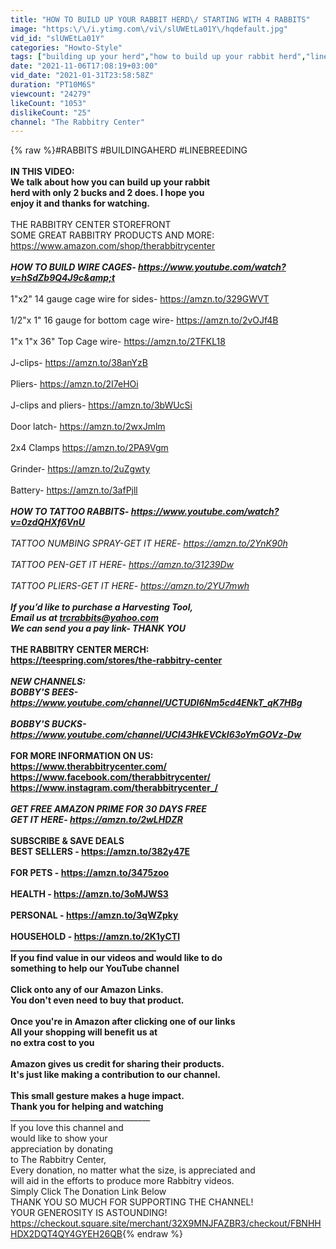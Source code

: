 ```yaml
---
title: "HOW TO BUILD UP YOUR RABBIT HERD\/ STARTING WITH 4 RABBITS"
image: "https:\/\/i.ytimg.com\/vi\/slUWEtLa01Y\/hqdefault.jpg"
vid_id: "slUWEtLa01Y"
categories: "Howto-Style"
tags: ["building up your herd","how to build up your rabbit herd","line breeding"]
date: "2021-11-06T17:08:19+03:00"
vid_date: "2021-01-31T23:58:58Z"
duration: "PT10M6S"
viewcount: "24279"
likeCount: "1053"
dislikeCount: "25"
channel: "The Rabbitry Center"
---
```

{% raw %}#RABBITS #BUILDINGAHERD #LINEBREEDING<br />____________________________________<br />IN THIS VIDEO:<br />We talk about how you can build up your rabbit <br />herd with only 2 bucks and 2 does.  I hope you <br />enjoy it and thanks for watching.<br />____________________________________<br />THE RABBITRY CENTER STOREFRONT<br />SOME GREAT RABBITRY PRODUCTS AND MORE:<br /><a rel="nofollow" target="blank" href="https://www.amazon.com/shop/therabbitrycenter">https://www.amazon.com/shop/therabbitrycenter</a><br />_____________________________________<br />HOW TO BUILD WIRE CAGES- <a rel="nofollow" target="blank" href="https://www.youtube.com/watch?v=hSdZb9Q4J9c&amp;t">https://www.youtube.com/watch?v=hSdZb9Q4J9c&amp;t</a><br />_____________________________________<br />1&quot;x2&quot; 14 gauge cage wire for sides- <a rel="nofollow" target="blank" href="https://amzn.to/329GWVT">https://amzn.to/329GWVT</a><br /><br />1/2&quot;x 1&quot; 16 gauge for bottom cage wire- <a rel="nofollow" target="blank" href="https://amzn.to/2vOJf4B">https://amzn.to/2vOJf4B</a><br /><br />1&quot;x 1&quot;x 36&quot; Top Cage wire- <a rel="nofollow" target="blank" href="https://amzn.to/2TFKL18">https://amzn.to/2TFKL18</a><br /><br />J-clips- <a rel="nofollow" target="blank" href="https://amzn.to/38anYzB">https://amzn.to/38anYzB</a><br /><br />Pliers- <a rel="nofollow" target="blank" href="https://amzn.to/2I7eHOi">https://amzn.to/2I7eHOi</a><br /><br />J-clips and pliers- <a rel="nofollow" target="blank" href="https://amzn.to/3bWUcSi">https://amzn.to/3bWUcSi</a><br /><br />Door latch- <a rel="nofollow" target="blank" href="https://amzn.to/2wxJmlm">https://amzn.to/2wxJmlm</a><br /><br />2x4 Clamps <a rel="nofollow" target="blank" href="https://amzn.to/2PA9Vgm">https://amzn.to/2PA9Vgm</a><br /><br />Grinder- <a rel="nofollow" target="blank" href="https://amzn.to/2uZgwty">https://amzn.to/2uZgwty</a><br /><br />Battery- <a rel="nofollow" target="blank" href="https://amzn.to/3afPjll">https://amzn.to/3afPjll</a><br />___________________________________<br />HOW TO TATTOO RABBITS- <a rel="nofollow" target="blank" href="https://www.youtube.com/watch?v=0zdQHXf6VnU">https://www.youtube.com/watch?v=0zdQHXf6VnU</a><br />____________________________________<br />TATTOO NUMBING SPRAY-GET IT HERE- <a rel="nofollow" target="blank" href="https://amzn.to/2YnK90h">https://amzn.to/2YnK90h</a><br /><br />TATTOO PEN-GET IT HERE- <a rel="nofollow" target="blank" href="https://amzn.to/31239Dw">https://amzn.to/31239Dw</a><br /><br />TATTOO PLIERS-GET IT HERE- <a rel="nofollow" target="blank" href="https://amzn.to/2YU7mwh">https://amzn.to/2YU7mwh</a><br />____________________________________<br />If you’d like to purchase a Harvesting Tool,<br />Email us at trcrabbits@yahoo.com<br />We can send you a pay link- THANK YOU<br />_____________________________________<br />THE RABBITRY CENTER MERCH:<br /><a rel="nofollow" target="blank" href="https://teespring.com/stores/the-rabbitry-center">https://teespring.com/stores/the-rabbitry-center</a><br />_____________________________________<br />NEW CHANNELS:<br />BOBBY'S BEES-<br /><a rel="nofollow" target="blank" href="https://www.youtube.com/channel/UCTUDI6Nm5cd4ENkT_qK7HBg">https://www.youtube.com/channel/UCTUDI6Nm5cd4ENkT_qK7HBg</a><br /><br />BOBBY'S BUCKS-<br /><a rel="nofollow" target="blank" href="https://www.youtube.com/channel/UCI43HkEVCkI63oYmGOVz-Dw">https://www.youtube.com/channel/UCI43HkEVCkI63oYmGOVz-Dw</a><br />_____________________________________<br />FOR MORE INFORMATION ON US:<br /><a rel="nofollow" target="blank" href="https://www.therabbitrycenter.com/">https://www.therabbitrycenter.com/</a><br /><a rel="nofollow" target="blank" href="https://www.facebook.com/therabbitrycenter/">https://www.facebook.com/therabbitrycenter/</a><br /><a rel="nofollow" target="blank" href="https://www.instagram.com/therabbitrycenter_/">https://www.instagram.com/therabbitrycenter_/</a><br />_____________________________________<br />GET FREE AMAZON PRIME FOR 30 DAYS FREE<br />GET IT HERE- <a rel="nofollow" target="blank" href="https://amzn.to/2wLHDZR">https://amzn.to/2wLHDZR</a><br />_____________________________________<br />SUBSCRIBE &amp; SAVE DEALS<br />BEST SELLERS - <a rel="nofollow" target="blank" href="https://amzn.to/382y47E">https://amzn.to/382y47E</a><br /><br />FOR PETS - <a rel="nofollow" target="blank" href="https://amzn.to/3475zoo">https://amzn.to/3475zoo</a><br /><br />HEALTH - <a rel="nofollow" target="blank" href="https://amzn.to/3oMJWS3">https://amzn.to/3oMJWS3</a><br /><br />PERSONAL - <a rel="nofollow" target="blank" href="https://amzn.to/3qWZpky">https://amzn.to/3qWZpky</a><br /><br />HOUSEHOLD - <a rel="nofollow" target="blank" href="https://amzn.to/2K1yCTl">https://amzn.to/2K1yCTl</a><br />___________________________________<br />If you find value in our videos and would like to do <br />something to help our YouTube channel<br /> <br />Click onto any of our Amazon Links. <br />You don't even need to buy that product.<br /> <br />Once you're in Amazon after clicking one of our links <br />All your shopping will benefit us at <br />no extra cost to you<br /><br />Amazon gives us credit for sharing their products.  <br />It's just like making a contribution to our channel.<br /><br />This small gesture makes a huge impact.<br />Thank you for helping and watching<br />_____________________________________<br />If you love this channel and <br />would like to show your <br />appreciation by donating <br />to The Rabbitry Center,<br />Every donation, no matter what the size, is appreciated and <br />will aid in the efforts to produce more Rabbitry videos.<br />Simply Click The Donation Link Below<br />THANK YOU SO MUCH FOR SUPPORTING THE CHANNEL!<br />YOUR GENEROSITY IS ASTOUNDING!<br /><a rel="nofollow" target="blank" href="https://checkout.square.site/merchant/32X9MNJFAZBR3/checkout/FBNHHHDX2DQT4QY4GYEH26QB">https://checkout.square.site/merchant/32X9MNJFAZBR3/checkout/FBNHHHDX2DQT4QY4GYEH26QB</a>{% endraw %}
